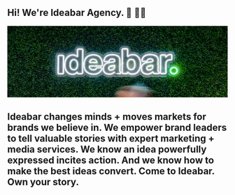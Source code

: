 ## Hi! We're Ideabar Agency. 👋 🧑‍💻

<img src="https://raw.githubusercontent.com/ideabar/ideabar/master/_assets/gh-profile-header-compressed.jpg" alt="Banner that says Ideabar in neon lights">

## Ideabar changes minds + moves markets for brands we believe in. We empower brand leaders to tell valuable stories with expert marketing + media services. We know an idea powerfully expressed incites action. And we know how to make the best ideas convert. Come to Ideabar. Own your story.

<!--
**ideabar/ideabar** is a ✨ _special_ ✨ repository because its `README.md` (this file) appears on your GitHub profile.

Here are some ideas to get you started:

- 🔭 I’m currently working on ...
- 🌱 I’m currently learning ...
- 👯 I’m looking to collaborate on ...
- 🤔 I’m looking for help with ...
- 💬 Ask me about ...
- 📫 How to reach me: ...
- 😄 Pronouns: ...
- ⚡ Fun fact: ...
-->
